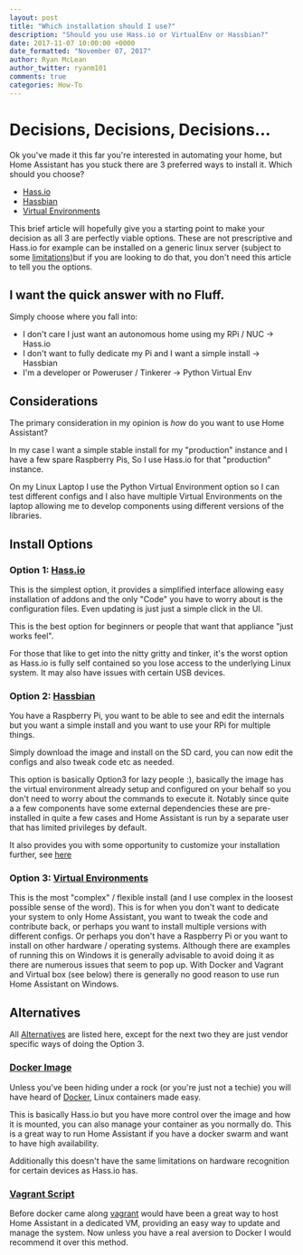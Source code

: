 ```yaml
---
layout: post
title: "Which installation should I use?"
description: "Should you use Hass.io or VirtualEnv or Hassbian?"
date: 2017-11-07 10:00:00 +0000
date_formatted: "November 07, 2017"
author: Ryan McLean
author_twitter: ryanm101
comments: true
categories: How-To
---
```


# Decisions, Decisions, Decisions...

Ok you've made it this far you're interested in automating your home, but Home Assistant has you stuck there are 3 preferred ways to install it. Which should you choose?

*   [Hass.io](https://home-assistant.io/hassio/)
*   [Hassbian](https://home-assistant.io/docs/hassbian/installation/)
*   [Virtual Environments](https://home-assistant.io/docs/installation/python/)

This brief article will hopefully give you a starting point to make your decision as all 3 are perfectly viable options. These are not prescriptive and Hass.io for example can be installed on a generic linux server (subject to some [limitations](https://github.com/home-assistant/hassio-build/tree/master/install#supported-machine-types))but if you are looking to do that, you don't need this article to tell you the options.

<!--more-->

## I want the quick answer with no Fluff.

Simply choose where you fall into:

*   I don't care I just want an autonomous home using my RPi / NUC -> Hass.io
*   I don't want to fully dedicate my Pi and I want a simple install -> Hassbian
*   I'm a developer or Poweruser / Tinkerer -> Python Virtual Env

## Considerations

The primary consideration in my opinion is *how* do you want to use Home Assistant?

In my case I want a simple stable install for my "production" instance and I have a few spare Raspberry Pis, So I use Hass.io for that "production" instance.

On my Linux Laptop I use the Python Virtual Environment option so I can test different configs and I also have multiple Virtual Environments on the laptop allowing me to develop components using different versions of the libraries.

## Install Options
### Option 1: [Hass.io](https://home-assistant.io/hassio/)

This is the simplest option, it provides a simplified interface allowing easy installation of addons and the only "Code" you have to worry about is the configuration files. Even updating is just just a simple click in the UI.

This is the best option for beginners or people that want that appliance "just works feel".

For those that like to get into the nitty gritty and tinker, it's the worst option as Hass.io is fully self contained so you lose access to the underlying Linux system. It may also have issues with certain USB devices.

### Option 2: [Hassbian](https://home-assistant.io/docs/hassbian/installation/)

You have a Raspberry Pi, you want to be able to see and edit the internals but you want a simple install and you want to use your RPi for multiple things.

Simply download the image and install on the SD card, you can now edit the configs and also tweak code etc as needed.

This option is basically Option3 for lazy people :), basically the image has the virtual environment already setup and configured on your behalf so you don't need to worry about the commands to execute it.
Notably since quite a a few components have some external dependencies these are pre-installed in quite a few cases and Home Assistant is run by a separate user that has limited privileges by default.

It also provides you with some opportunity to customize your installation further, see [here](https://home-assistant.io/docs/installation/hassbian/customization/)

### Option 3: [Virtual Environments](https://home-assistant.io/docs/installation/python/)

This is the most "complex" / flexible install (and I use complex in the loosest possible sense of the word). This is for when you don't want to dedicate your system to only Home Assistant, you want to tweak the code and contribute back, or perhaps you want to install multiple versions with different configs.
Or perhaps you don't have a Raspberry Pi or you want to install on other hardware / operating systems. Although there are examples of running this on Windows it is generally advisable to avoid doing it as there are numerous issues that seem to pop up. With Docker and Vagrant and Virtual box (see below) there is generally no good reason to use run Home Assistant on Windows.

## Alternatives

All [Alternatives](https://home-assistant.io/docs/installation/) are listed here, except for the next two they are just vendor specific ways of doing the Option 3.

### [Docker Image](https://home-assistant.io/docs/installation/docker/)

Unless you've been hiding under a rock (or you're just not a techie) you will have heard of [Docker](https://www.docker.com/), Linux containers made easy.

This is basically Hass.io but you have more control over the image and how it is mounted, you can also manage your container as you normally do. This is a great way to run Home Assistant if you have a docker swarm and want to have high availability.

Additionally this doesn't have the same limitations on hardware recognition for certain devices as Hass.io has.

### [Vagrant Script](https://home-assistant.io/docs/installation/vagrant/)

Before docker came along [vagrant](https://www.vagrantup.com/) would have been a great way to host Home Assistant in a dedicated VM, providing an easy way to update and manage the system. Now unless you have a real aversion to Docker I would recommend it over this method.
